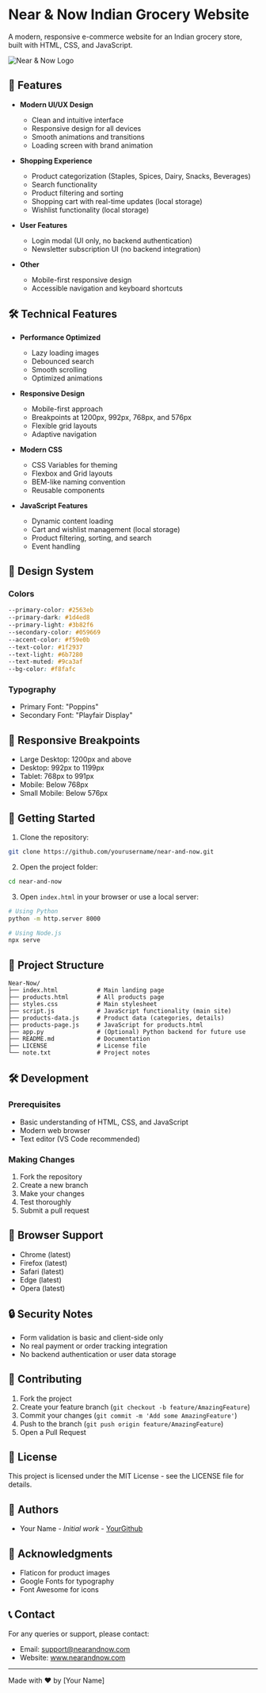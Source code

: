 # Near & Now Indian Grocery Website

A modern, responsive e-commerce website for an Indian grocery store, built with HTML, CSS, and JavaScript.

![Near & Now Logo](https://cdn-icons-png.flaticon.com/512/3174/3174880.png)

## 🚀 Features

- **Modern UI/UX Design**
  - Clean and intuitive interface
  - Responsive design for all devices
  - Smooth animations and transitions
  - Loading screen with brand animation

- **Shopping Experience**
  - Product categorization (Staples, Spices, Dairy, Snacks, Beverages)
  - Search functionality
  - Product filtering and sorting
  - Shopping cart with real-time updates (local storage)
  - Wishlist functionality (local storage)

- **User Features**
  - Login modal (UI only, no backend authentication)
  - Newsletter subscription UI (no backend integration)

- **Other**
  - Mobile-first responsive design
  - Accessible navigation and keyboard shortcuts

## 🛠️ Technical Features

- **Performance Optimized**
  - Lazy loading images
  - Debounced search
  - Smooth scrolling
  - Optimized animations

- **Responsive Design**
  - Mobile-first approach
  - Breakpoints at 1200px, 992px, 768px, and 576px
  - Flexible grid layouts
  - Adaptive navigation

- **Modern CSS**
  - CSS Variables for theming
  - Flexbox and Grid layouts
  - BEM-like naming convention
  - Reusable components

- **JavaScript Features**
  - Dynamic content loading
  - Cart and wishlist management (local storage)
  - Product filtering, sorting, and search
  - Event handling

## 🎨 Design System

### Colors
```css
--primary-color: #2563eb
--primary-dark: #1d4ed8
--primary-light: #3b82f6
--secondary-color: #059669
--accent-color: #f59e0b
--text-color: #1f2937
--text-light: #6b7280
--text-muted: #9ca3af
--bg-color: #f8fafc
```

### Typography
- Primary Font: "Poppins"
- Secondary Font: "Playfair Display"

## 📱 Responsive Breakpoints

- Large Desktop: 1200px and above
- Desktop: 992px to 1199px
- Tablet: 768px to 991px
- Mobile: Below 768px
- Small Mobile: Below 576px

## 🚀 Getting Started

1. Clone the repository:
```bash
git clone https://github.com/yourusername/near-and-now.git
```

2. Open the project folder:
```bash
cd near-and-now
```

3. Open `index.html` in your browser or use a local server:
```bash
# Using Python
python -m http.server 8000

# Using Node.js
npx serve
```

## 📂 Project Structure

```
Near-Now/
├── index.html           # Main landing page
├── products.html        # All products page
├── styles.css           # Main stylesheet
├── script.js            # JavaScript functionality (main site)
├── products-data.js     # Product data (categories, details)
├── products-page.js     # JavaScript for products.html
├── app.py               # (Optional) Python backend for future use
├── README.md            # Documentation
├── LICENSE              # License file
└── note.txt             # Project notes
```

## 🛠️ Development

### Prerequisites
- Basic understanding of HTML, CSS, and JavaScript
- Modern web browser
- Text editor (VS Code recommended)

### Making Changes
1. Fork the repository
2. Create a new branch
3. Make your changes
4. Test thoroughly
5. Submit a pull request

## 📱 Browser Support

- Chrome (latest)
- Firefox (latest)
- Safari (latest)
- Edge (latest)
- Opera (latest)

## 🔒 Security Notes

- Form validation is basic and client-side only
- No real payment or order tracking integration
- No backend authentication or user data storage

## 🤝 Contributing

1. Fork the project
2. Create your feature branch (`git checkout -b feature/AmazingFeature`)
3. Commit your changes (`git commit -m 'Add some AmazingFeature'`)
4. Push to the branch (`git push origin feature/AmazingFeature`)
5. Open a Pull Request

## 📄 License

This project is licensed under the MIT License - see the LICENSE file for details.

## 👥 Authors

- Your Name - *Initial work* - [YourGithub](https://github.com/yourusername)

## 🙏 Acknowledgments

- Flaticon for product images
- Google Fonts for typography
- Font Awesome for icons

## 📞 Contact

For any queries or support, please contact:
- Email: support@nearandnow.com
- Website: www.nearandnow.com

---

Made with ❤️ by [Your Name]